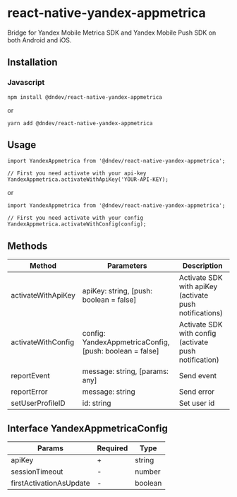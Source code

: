 # react-native-yandex-appmetrica

Bridge for Yandex Mobile Metrica SDK and Yandex Mobile Push SDK on both Android and iOS.

## Installation

### Javascript

    npm install @dndev/react-native-yandex-appmetrica

or

    yarn add @dndev/react-native-yandex-appmetrica

## Usage

    import YandexAppmetrica from '@dndev/react-native-yandex-appmetrica';

    // First you need activate with your api-key
    YandexAppmetrica.activateWithApiKey('YOUR-API-KEY);

or

    import YandexAppmetrica from '@dndev/react-native-yandex-appmetrica';

    // First you need activate with your config
    YandexAppmetrica.activateWithConfig(config);

## Methods

| Method             | Parameters                                              | Description                                            |
|--------------------|---------------------------------------------------------|--------------------------------------------------------|
| activateWithApiKey | apiKey: string, [push: boolean = false]                 | Activate SDK with apiKey (activate push notifications) |
| activateWithConfig | config: YandexAppmetricaConfig, [push: boolean = false] | Activate SDK with config (activate push notification)  |
| reportEvent        | message: string, [params: any]                          | Send event                                             |
| reportError        | message: string                                         | Send error                                             |
| setUserProfileID   | id: string                                              | Set user id                                            |

## Interface YandexAppmetricaConfig

| Params                  | Required | Type    |
|-------------------------|----------|---------|
| apiKey                  | +        | string  |
| sessionTimeout          | -        | number  |
| firstActivationAsUpdate | -        | boolean |